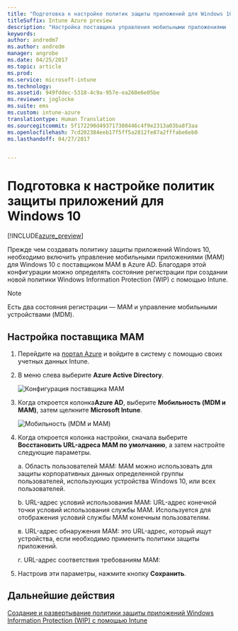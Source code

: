 ```yaml
---
title: "Подготовка к настройке политик защиты приложений для Windows 10 | Документация Майкрософт"
titleSuffix: Intune Azure preview
description: "Настройка поставщика управления мобильными приложениями (MAM) в Azure AD"
keywords: 
author: andredm7
ms.author: andredm
manager: angrobe
ms.date: 04/25/2017
ms.topic: article
ms.prod: 
ms.service: microsoft-intune
ms.technology: 
ms.assetid: 949fddec-5318-4c9a-957e-ea260e6e05be
ms.reviewer: joglocke
ms.suite: ems
ms.custom: intune-azure
translationtype: Human Translation
ms.sourcegitcommit: 5f172290d493717308446c4f9e2313a03ba8f3aa
ms.openlocfilehash: 7cd202384eeb17f5ff5a2812fe87a2fffabe6eb0
ms.lasthandoff: 04/27/2017


---
```


# <a name="get-ready-to-configure-app-protection-policies-for-windows-10"></a>Подготовка к настройке политик защиты приложений для Windows 10

[!INCLUDE[azure_preview](../includes/azure_preview.md)]

Прежде чем создавать политику защиты приложений Windows 10, необходимо включить управление мобильными приложениями (MAM) для Windows 10 с поставщиком MAM в Azure AD. Благодаря этой конфигурации можно определять состояние регистрации при создании новой политики Windows Information Protection (WIP) с помощью Intune.

> [!NOTE]
> Есть два состояния регистрации — MAM и управление мобильными устройствами (MDM).

## <a name="to-configure-the-mam-provider"></a>Настройка поставщика MAM

1.  Перейдите на [портал Azure](https://portal.azure.com/) и войдите в систему с помощью своих учетных данных Intune.

2.  В меню слева выберите **Azure Active Directory**.

    ![Конфигурация поставщика MAM](../media/AppManagement/mam-provider-sc-1.png)

3.  Когда откроется колонка**Azure AD**, выберите **Мобильность (MDM и MAM)**, затем щелкните **Microsoft Intune**.

    ![Мобильность (MDM и MAM)](../media/AppManagement/mam-provider-sc-1.png)

4.  Когда откроется колонка настройки, сначала выберите **Восстановить URL-адреса MAM по умолчанию**, а затем настройте следующие параметры.

    а.  Область пользователей MAM: MAM можно использовать для защиты корпоративных данных определенной группы пользователей, использующих устройства Windows 10, или всех пользователей.

    b.  URL-адрес условий использования MAM: URL-адрес конечной точки условий использования службы MAM. Используется для отображения условий службы MAM конечным пользователям.

    в.  URL-адрес обнаружения MAM: это URL-адрес, который ищут устройства, если необходимо применить политики защиты приложений.

    г.  URL-адрес соответствия требованиям MAM:

5.  Настроив эти параметры, нажмите кнопку **Сохранить**.

## <a name="next-steps"></a>Дальнейшие действия

[Создание и развертывание политики защиты приложений Windows Information Protection (WIP) с помощью Intune](https://docs.microsoft.com/intune-azure/manage-apps/create-windows-information-protection-policy-with-intune)

